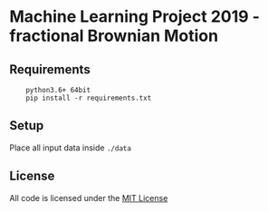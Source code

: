 # Machine Learning Project 2019 - fractional Brownian Motion

## Requirements
````
    python3.6+ 64bit
    pip install -r requirements.txt
````

## Setup
Place all input data inside `./data`

## License
All code is licensed under the [MIT License](https://opensource.org/licenses/MIT)